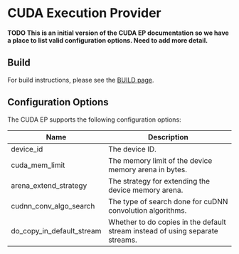 # CUDA Execution Provider

**TODO This is an initial version of the CUDA EP documentation so we have a place to list valid configuration options. Need to add more detail.**

## Build
For build instructions, please see the [BUILD page](../../BUILD.md#CUDA).

## Configuration Options
The CUDA EP supports the following configuration options:

Name | Description
-|-
device_id | The device ID.
cuda_mem_limit | The memory limit of the device memory arena in bytes.
arena_extend_strategy | The strategy for extending the device memory arena.
cudnn_conv_algo_search | The type of search done for cuDNN convolution algorithms.
do_copy_in_default_stream | Whether to do copies in the default stream instead of using separate streams.
